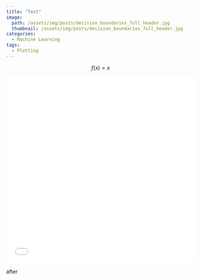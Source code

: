 ```yaml
---
title: "Test"
image:
  path: /assets/img/posts/decision_boundaries_full_header.jpg
  thumbnail: /assets/img/posts/decision_boundaries_full_header.jpg
categories:
  - Machine Learning
tags:
  - Plotting
---
```


$$f(x)=x$$

<iframe width="100%" height="500" frameborder="no" scrolling="no" src="/assets/fig.html"></iframe>

after
